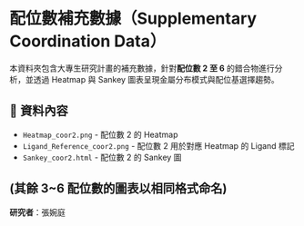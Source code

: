 # 配位數補充數據（Supplementary Coordination Data）

本資料夾包含大專生研究計畫的補充數據，針對**配位數 2 至 6** 的錯合物進行分析，並透過 Heatmap 與 Sankey 圖表呈現金屬分布模式與配位基選擇趨勢。

## 📂 資料內容
- `Heatmap_coor2.png` - 配位數 2 的 Heatmap
- `Ligand_Reference_coor2.png` - 配位數 2 用於對應 Heatmap 的 Ligand 標記
- `Sankey_coor2.html` - 配位數 2 的 Sankey 圖

(其餘 3~6 配位數的圖表以相同格式命名)
---
  **研究者**：張婉庭  
